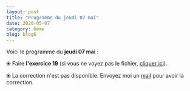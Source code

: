 ```yaml
---
layout: post
title: "Programme du jeudi 07 mai"
date: 2020-05-07
category: 6eme
blog: blog6
---
```


Voici le programme du <b>jeudi 07 mai</b> :

⦿ Faire <strong>l'exercice 19</strong> (si vous ne voyez pas le fichier, <a href="/exercices/6eme/6eme_exercices_jeudi_07_mai_2020.pdf">cliquer ici</a>).

<object data="/exercices/6eme/6eme_exercices_jeudi_07_mai_2020.pdf" width="100%" height="500" type='application/pdf'></object>

⦿ La correction n'est pas disponible. Envoyez moi un <a href="mailto:benjamindang2015@gmail.com">mail</a> pour avoir la correction.
